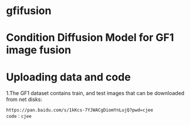 # gfifusion
# Condition Diffusion Model for GF1 image fusion
# Uploading data and code
1.The GF1 dataset contains train, and test images that can be downloaded from net disks:
    
    https://pan.baidu.com/s/1kKcs-7YJWACgDiomYnLujQ?pwd=cjee 
    code：cjee
